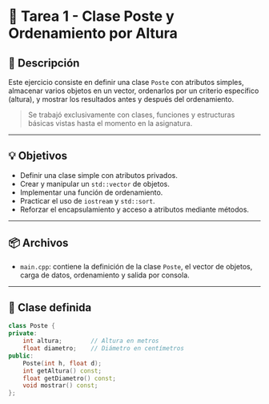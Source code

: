 # 🧾 Tarea 1 - Clase Poste y Ordenamiento por Altura

## 📌 Descripción

Este ejercicio consiste en definir una clase `Poste` con atributos simples, almacenar varios objetos en un vector, ordenarlos por un criterio específico (altura), y mostrar los resultados antes y después del ordenamiento.

> Se trabajó exclusivamente con clases, funciones y estructuras básicas vistas hasta el momento en la asignatura.

---

## 💡 Objetivos

- Definir una clase simple con atributos privados.
- Crear y manipular un `std::vector` de objetos.
- Implementar una función de ordenamiento.
- Practicar el uso de `iostream` y `std::sort`.
- Reforzar el encapsulamiento y acceso a atributos mediante métodos.

---

## 📦 Archivos

- `main.cpp`: contiene la definición de la clase `Poste`, el vector de objetos, carga de datos, ordenamiento y salida por consola.

---

## 🧱 Clase definida

```cpp
class Poste {
private:
    int altura;        // Altura en metros
    float diametro;    // Diámetro en centímetros
public:
    Poste(int h, float d);
    int getAltura() const;
    float getDiametro() const;
    void mostrar() const;
};
